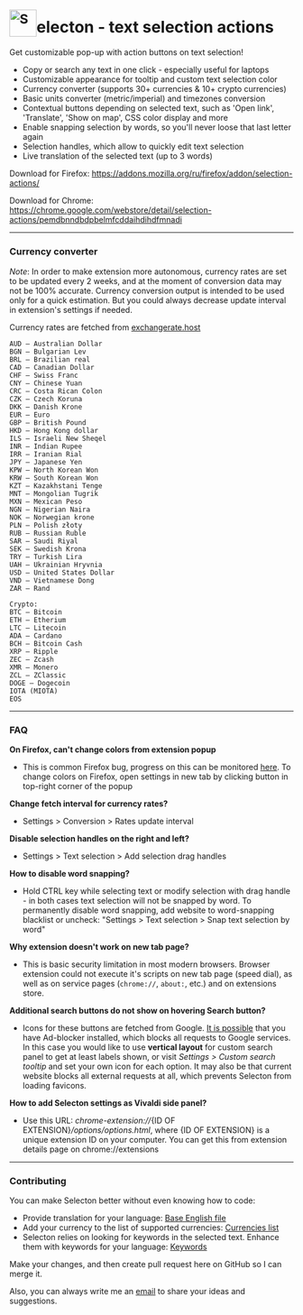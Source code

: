 # <sub><img src="https://github.com/emvaized/selecton-extension/blob/master/icons/logo-48.png" height="48" width="48" alt="S"></sub>electon - text selection actions

Get customizable pop-up with action buttons on text selection!
* Copy or search any text in one click - especially useful for laptops
* Customizable appearance for tooltip and custom text selection color
* Currency converter (supports 30+ currencies & 10+ crypto currencies)
* Basic units converter (metric/imperial) and timezones conversion
* Contextual buttons depending on selected text, such as 'Open link', 'Translate', 'Show on map', CSS color display and more 
* Enable snapping selection by words, so you'll never loose that last letter again
* Selection handles, which allow to quickly edit text selection
* Live translation of the selected text (up to 3 words)


Download for Firefox:
https://addons.mozilla.org/ru/firefox/addon/selection-actions/

Download for Chrome:
https://chrome.google.com/webstore/detail/selection-actions/pemdbnndbdpbelmfcddaihdihdfmnadi

____

### Currency converter
*Note*:
In order to make extension more autonomous, currency rates are set to be updated every 2 weeks, and at the moment of conversion data may not be 100% accurate. Currency conversion output is intended to be used only for a quick estimation. 
But you could always decrease update interval in extension's settings if needed.

Currency rates are fetched from [exchangerate.host](https://exchangerate.host/#/)

```
AUD — Australian Dollar
BGN — Bulgarian Lev
BRL — Brazilian real
CAD — Canadian Dollar
CHF — Swiss Franc
CNY — Chinese Yuan
CRC — Costa Rican Colon 
CZK — Czech Koruna
DKK — Danish Krone 
EUR — Euro
GBP — British Pound 
HKD — Hong Kong dollar
ILS — Israeli New Sheqel
INR — Indian Rupee
IRR — Iranian Rial
JPY — Japanese Yen
KPW — North Korean Won
KRW — South Korean Won
KZT — Kazakhstani Tenge
MNT — Mongolian Tugrik 
MXN — Mexican Peso
NGN — Nigerian Naira
NOK — Norwegian krone
PLN — Polish złoty
RUB — Russian Ruble
SAR — Saudi Riyal
SEK — Swedish Krona
TRY — Turkish Lira 
UAH — Ukrainian Hryvnia
USD — United States Dollar
VND — Vietnamese Dong
ZAR — Rand

Crypto:
BTC — Bitcoin
ETH — Etherium
LTC — Litecoin
ADA — Cardano
BCH — Bitcoin Cash
XRP — Ripple
ZEC — Zcash
XMR — Monero
ZCL — ZClassic
DOGE — Dogecoin
IOTA (MIOTA)
EOS
```
____

### FAQ

**On Firefox, can't change colors from extension popup**

* This is common Firefox bug, progress on this can be monitored [here](https://bugzilla.mozilla.org/show_bug.cgi?id=1378527).
To change colors on Firefox, open settings in new tab by clicking button in top-right corner of the popup

**Change fetch interval for currency rates?**

* Settings > Conversion > Rates update interval

**Disable selection handles on the right and left?**

* Settings > Text selection > Add selection drag handles

**How to disable word snapping?**

* Hold CTRL key while selecting text or modify selection with drag handle - in both cases text selection will not be snapped by word.
To permanently disable word snapping, add website to word-snapping blacklist or uncheck:
"Settings > Text selection > Snap text selection by word"

**Why extension doesn't work on new tab page?**
* This is basic security limitation in most modern browsers. Browser extension could not execute it's scripts on new tab page (speed dial), as well as on service pages (`chrome://`, `about:`, etc.) and on extensions store.

**Additional search buttons do not show on hovering Search button?**

* Icons for these buttons are fetched from Google. [It is possible](https://github.com/emvaized/selecton-extension/issues/5#issuecomment-830542219) that you have Ad-blocker installed, which blocks all requests to Google services. In this case you would like to use **vertical layout** for custom search panel to get at least labels shown, or visit *Settings > Custom search tooltip* and set your own icon for each option. It may also be that current website blocks all external requests at all, which prevents Selecton from loading favicons.

**How to add Selecton settings as Vivaldi side panel?**

* Use this URL: *chrome-extension://*{ID OF EXTENSION}*/options/options.html*, where {ID OF EXTENSION} is a unique extension ID on your computer. You can get this from extension details page on chrome://extensions

----

### Contributing
You can make Selecton better without even knowing how to code:
- Provide translation for your language: [Base English file](https://github.com/emvaized/selecton-extension/blob/master/_locales/en/messages.json)
- Add your currency to the list of supported currencies: [Currencies list](https://github.com/emvaized/selecton-extension/blob/master/src/data/currencies.js)
- Selecton relies on looking for keywords in the selected text. Enhance them with keywords for your language: [Keywords](https://github.com/emvaized/selecton-extension/blob/master/src/data/keywords.js)

Make your changes, and then create pull request here on GitHub so I can merge it.

Also, you can always write me an [email](mailto:maximtsyba@gmail.com) to share your ideas and suggestions.





